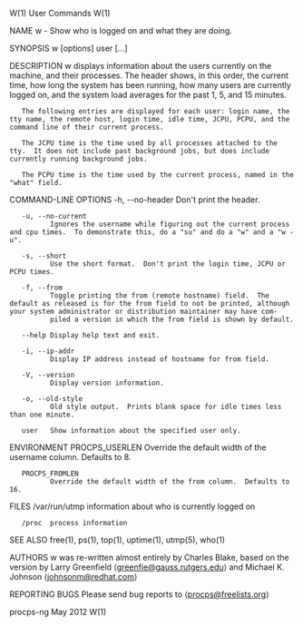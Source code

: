 W(1)                                                                                            User Commands                                                                                            W(1)

NAME
       w - Show who is logged on and what they are doing.

SYNOPSIS
       w [options] user [...]

DESCRIPTION
       w  displays  information  about  the users currently on the machine, and their processes.  The header shows, in this order, the current time, how long the system has been running, how many users are
       currently logged on, and the system load averages for the past 1, 5, and 15 minutes.

       The following entries are displayed for each user: login name, the tty name, the remote host, login time, idle time, JCPU, PCPU, and the command line of their current process.

       The JCPU time is the time used by all processes attached to the tty.  It does not include past background jobs, but does include currently running background jobs.

       The PCPU time is the time used by the current process, named in the "what" field.

COMMAND-LINE OPTIONS
       -h, --no-header
              Don't print the header.

       -u, --no-current
              Ignores the username while figuring out the current process and cpu times.  To demonstrate this, do a "su" and do a "w" and a "w -u".

       -s, --short
              Use the short format.  Don't print the login time, JCPU or PCPU times.

       -f, --from
              Toggle printing the from (remote hostname) field.  The default as released is for the from field to not be printed, although your system administrator or distribution maintainer may have com‐
              piled a version in which the from field is shown by default.

       --help Display help text and exit.

       -i, --ip-addr
              Display IP address instead of hostname for from field.

       -V, --version
              Display version information.

       -o, --old-style
              Old style output.  Prints blank space for idle times less than one minute.

       user   Show information about the specified user only.

ENVIRONMENT
       PROCPS_USERLEN
              Override the default width of the username column.  Defaults to 8.

       PROCPS_FROMLEN
              Override the default width of the from column.  Defaults to 16.

FILES
       /var/run/utmp
              information about who is currently logged on

       /proc  process information

SEE ALSO
       free(1), ps(1), top(1), uptime(1), utmp(5), who(1)

AUTHORS
       w was re-written almost entirely by Charles Blake, based on the version by Larry Greenfield ⟨greenfie@gauss.rutgers.edu⟩ and Michael K. Johnson ⟨johnsonm@redhat.com⟩

REPORTING BUGS
       Please send bug reports to ⟨procps@freelists.org⟩

procps-ng                                                                                          May 2012                                                                                              W(1)
